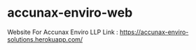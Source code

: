 # accunax-enviro-web
Website For Accunax Enviro LLP
Link : https://accunax-enviro-solutions.herokuapp.com/
